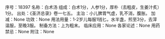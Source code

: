 序号：18397
名称：白术汤
组成：白术1分，人参1分，厚朴（去粗皮，生姜汁炙）1分。
出处：《圣济总录》卷一七五。
主治：小儿脾胃气虚，乳不消，腹胀。
加减：None
功效：None
用法用量：1-2岁儿每服1钱匕，水半盏，煎至3分，去滓温服，至晚3服。
制备方法：上为粗末。
临床应用：None
各家论述：None
用药禁忌：None
附注：None
